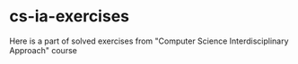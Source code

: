 # cs-ia-exercises
Here is a part of solved exercises from "Computer Science Interdisciplinary Approach" course
